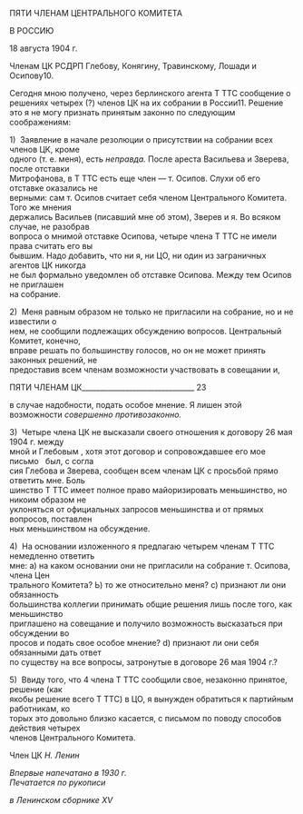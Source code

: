 ПЯТИ ЧЛЕНАМ ЦЕНТРАЛЬНОГО КОМИТЕТА

В РОССИЮ

18 августа 1904 г.

Членам ЦК РСДРП Глебову, Конягину, Травинскому, Лошади и Осипову10.

Сегодня мною получено, через берлинского агента Τ TTC сообщение о решениях че­тырех (?) членов ЦК на их собрании в России11. Решение это я не могу признать приня­тым законно по следующим соображениям:

1)  Заявление в начале резолюции о присутствии на собрании всех членов ЦК, кроме  
одного (т. е. меня), есть _неправда._ После ареста Васильева и Зверева, после отставки  
Митрофанова, в Τ TTC есть еще член — т. Осипов. Слухи об его отставке оказались не­  
верными: сам т. Осипов считает себя членом Центрального Комитета. Того же мнения  
держались Васильев (писавший мне об этом), Зверев и я. Во всяком случае, не разобрав  
вопроса о мнимой отставке Осипова, четыре члена Τ TTC не имели права считать его вы­  
бывшим. Надо добавить, что ни я, ни ЦО, ни один из заграничных агентов ЦК никогда  
не был формально уведомлен об отставке Осипова. Между тем Осипов не приглашен  
на собрание.

2)  Меня равным образом не только не пригласили на собрание, но и не известили о  
нем, не сообщили подлежащих обсуждению вопросов. Центральный Комитет, конечно,  
вправе решать по большинству голосов, но он не может принять законных решений, не  
предоставив всем членам возможности участвовать в совещании и,

  

ПЯТИ ЧЛЕНАМ ЦК_______________________________ 23

в случае надобности, подать особое мнение. Я лишен этой возможности _совершенно_ _противозаконно._

3)  Четыре члена ЦК не высказали своего отношения к договору 26 мая 1904 г. между  
мной и Глебовым , хотя этот договор и сопровождавшее его мое письмо   был, с согла­  
сия Глебова и Зверева, сообщен всем членам ЦК с просьбой прямо ответить мне. Боль­  
шинство Τ TTC имеет полное право майоризировать меньшинство, но никоим образом не  
уклоняться от официальных запросов меньшинства и от прямых вопросов, поставлен­  
ных меньшинством на обсуждение.

4)  На основании изложенного я предлагаю четырем членам Τ TTC немедленно ответить  
мне: а) на каком основании они не пригласили на собрание т. Осипова, члена Цен­  
трального Комитета? Ь) то же относительно меня? с) признают ли они обязанность  
большинства коллегии принимать общие решения лишь после того, как меньшинство  
приглашено на совещание и получило возможность высказаться при обсуждении во­  
просов и подать свое особое мнение? d) признают ли они себя обязанными дать ответ  
по существу на все вопросы, затронутые в договоре 26 мая 1904 г.?

5)  Ввиду того, что 4 члена Τ TTC сообщили свое, незаконно принятое, решение (как  
якобы решение всего Τ TTC) в ЦО, я вынужден обратиться к партийным работникам, ко­  
торых это довольно близко касается, с письмом по поводу способов действия четырех  
членов Центрального Комитета.

Член ЦК _Н. Ленин_

_Впервые напечатано в 1930 г.                                                             Печатается по рукописи_

_в Ленинском сборнике_ _XV_
